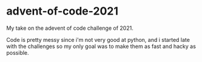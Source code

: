 # advent-of-code-2021
My take on the adevent of code challenge of 2021.

Code is pretty messy since i'm not very good at python, and i started late with the challenges so my only goal was to make them as fast and hacky as possible.
